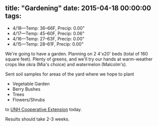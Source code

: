 title: "Gardening"
date: 2015-04-18 00:00:00
tags:
---

- 4/18&mdash;Temp: 36&ndash;66F, Precip: 0.00"
- 4/17&mdash;Temp: 45&ndash;60F, Precip: 0.06"
- 4/16&mdash;Temp: 27&ndash;63F, Precip: 0.00"
- 4/15&mdash;Temp: 28&ndash;61F, Precip: 0.00"

We're going to have a garden. Planning on 2 4'x20' beds (total of 160 square
feet). Plenty of greens, and we'll try our hands at warm-weather crops like okra
(Mia's choice) and watermelon (Malcolm's).

Sent soil samples for areas of the yard where we hope to plant

 - Vegetable Garden
 - Berry Bushes
 - Trees
 - Flowers/Shrubs

to [UNH Cooperative Extension](http://extension.unh.edu) today.

Results should take 2-3 weeks.
